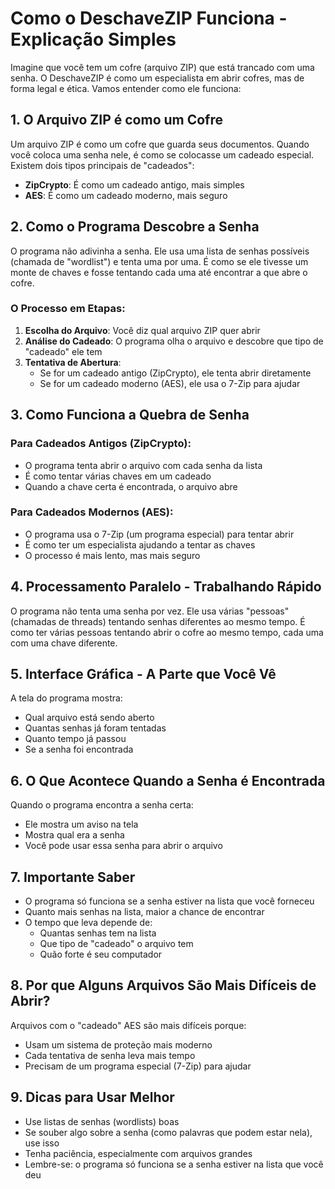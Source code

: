 # Como o DeschaveZIP Funciona - Explicação Simples

Imagine que você tem um cofre (arquivo ZIP) que está trancado com uma senha. O DeschaveZIP é como um especialista em abrir cofres, mas de forma legal e ética. Vamos entender como ele funciona:

## 1. O Arquivo ZIP é como um Cofre

Um arquivo ZIP é como um cofre que guarda seus documentos. Quando você coloca uma senha nele, é como se colocasse um cadeado especial. Existem dois tipos principais de "cadeados":

- **ZipCrypto**: É como um cadeado antigo, mais simples
- **AES**: É como um cadeado moderno, mais seguro

## 2. Como o Programa Descobre a Senha

O programa não adivinha a senha. Ele usa uma lista de senhas possíveis (chamada de "wordlist") e tenta uma por uma. É como se ele tivesse um monte de chaves e fosse tentando cada uma até encontrar a que abre o cofre.

### O Processo em Etapas:

1. **Escolha do Arquivo**: Você diz qual arquivo ZIP quer abrir
2. **Análise do Cadeado**: O programa olha o arquivo e descobre que tipo de "cadeado" ele tem
3. **Tentativa de Abertura**: 
   - Se for um cadeado antigo (ZipCrypto), ele tenta abrir diretamente
   - Se for um cadeado moderno (AES), ele usa o 7-Zip para ajudar

## 3. Como Funciona a Quebra de Senha

### Para Cadeados Antigos (ZipCrypto):
- O programa tenta abrir o arquivo com cada senha da lista
- É como tentar várias chaves em um cadeado
- Quando a chave certa é encontrada, o arquivo abre

### Para Cadeados Modernos (AES):
- O programa usa o 7-Zip (um programa especial) para tentar abrir
- É como ter um especialista ajudando a tentar as chaves
- O processo é mais lento, mas mais seguro

## 4. Processamento Paralelo - Trabalhando Rápido

O programa não tenta uma senha por vez. Ele usa várias "pessoas" (chamadas de threads) tentando senhas diferentes ao mesmo tempo. É como ter várias pessoas tentando abrir o cofre ao mesmo tempo, cada uma com uma chave diferente.

## 5. Interface Gráfica - A Parte que Você Vê

A tela do programa mostra:
- Qual arquivo está sendo aberto
- Quantas senhas já foram tentadas
- Quanto tempo já passou
- Se a senha foi encontrada

## 6. O Que Acontece Quando a Senha é Encontrada

Quando o programa encontra a senha certa:
- Ele mostra um aviso na tela
- Mostra qual era a senha
- Você pode usar essa senha para abrir o arquivo

## 7. Importante Saber

- O programa só funciona se a senha estiver na lista que você forneceu
- Quanto mais senhas na lista, maior a chance de encontrar
- O tempo que leva depende de:
  - Quantas senhas tem na lista
  - Que tipo de "cadeado" o arquivo tem
  - Quão forte é seu computador

## 8. Por que Alguns Arquivos São Mais Difíceis de Abrir?

Arquivos com o "cadeado" AES são mais difíceis porque:
- Usam um sistema de proteção mais moderno
- Cada tentativa de senha leva mais tempo
- Precisam de um programa especial (7-Zip) para ajudar

## 9. Dicas para Usar Melhor

- Use listas de senhas (wordlists) boas
- Se souber algo sobre a senha (como palavras que podem estar nela), use isso
- Tenha paciência, especialmente com arquivos grandes
- Lembre-se: o programa só funciona se a senha estiver na lista que você deu 
